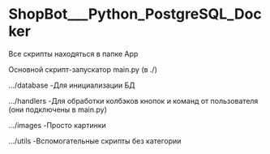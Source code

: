 # ShopBot___Python_PostgreSQL_Docker

Все скрипты находяться в папке App 

Основной скрипт-запускатор main.py (в ./)

.../database 
-Для инициализации БД

.../handlers 
-Для обработки колбэков кнопок и команд от пользователя (они подключены в main.py)

.../images
-Просто картинки

.../utils 
-Вспомогательные скрипты без категории
